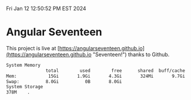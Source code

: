 Fri Jan 12 12:50:52 PM EST 2024

# Angular Seventeen


This project is live at [https://angularseventeen.github.io](https://angularseventeen.github.io "Seventeen!") thanks to Github.

```bash
System Memory
               total        used        free      shared  buff/cache   available
Mem:            15Gi       1.9Gi       4.3Gi       324Mi       9.7Gi        13Gi
Swap:          8.0Gi          0B       8.0Gi
System Storage
378M	.
```
```bash
